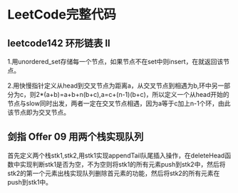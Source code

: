 # LeetCode完整代码
## leetcode142 环形链表 II
1.用unordered_set存储每一个节点，如果节点不在set中则insert，在就返回该节点。

2.用快慢指针定义从head到交叉节点为距离a，从交叉节点到相遇为b,环中另一部分为c，则2*(a+b)=a+b+n(b+c),a=c+(n-1)(b+c)，所以定义一个从head开始的节点与slow同时出发，两者一定在交叉节点相遇，因为a等于c加上n-1个环，由此该节点即为交叉节点。

## 剑指 Offer 09 用两个栈实现队列
首先定义两个栈stk1,stk2,用stk1实现appendTail队尾插入操作，在deleteHead函数中实现判断stk1是否为空，不为空则将stk1的所有元素push到stk2中，然后将stk2的第一个元素出栈实现队列删除首元素的功能，然后将stk2的所有元素在push到stk1中。
